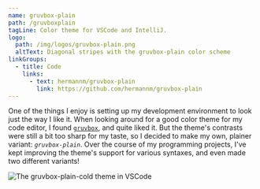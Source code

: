 ```yaml
---
name: gruvbox-plain
path: /gruvboxplain
tagLine: Color theme for VSCode and IntelliJ.
logo:
  path: /img/logos/gruvbox-plain.png
  altText: Diagonal stripes with the gruvbox-plain color scheme
linkGroups:
  - title: Code
    links:
      - text: hermannm/gruvbox-plain
        link: https://github.com/hermannm/gruvbox-plain
---
```


One of the things I enjoy is setting up my development environment to look just the way I like it.
When looking around for a good color theme for my code editor, I found
[`gruvbox`](https://github.com/morhetz/gruvbox#readme), and quite liked it. But the theme's
contrasts were still a bit too sharp for my taste, so I decided to make my own, plainer variant:
_`gruvbox-plain`_. Over the course of my programming projects, I've kept improving the theme's
support for various syntaxes, and even made two different variants!

![The gruvbox-plain-cold theme in VSCode](/img/screenshots/gruvbox-plain.png)
